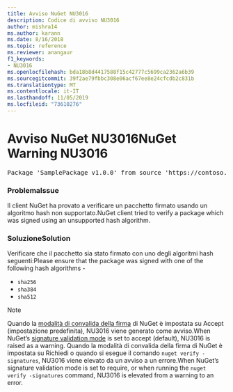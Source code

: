 ```yaml
---
title: Avviso NuGet NU3016
description: Codice di avviso NU3016
author: mishra14
ms.author: karann
ms.date: 8/16/2018
ms.topic: reference
ms.reviewer: anangaur
f1_keywords:
- NU3016
ms.openlocfilehash: bda18b8d4417588f15c42777c5699ca2362a6b39
ms.sourcegitcommit: 39f2ae79fbbc308e06acf67ee8e24cfcdb2c831b
ms.translationtype: MT
ms.contentlocale: it-IT
ms.lasthandoff: 11/05/2019
ms.locfileid: "73610276"
---
```

# <a name="nuget-warning-nu3016"></a><span data-ttu-id="1872b-103">Avviso NuGet NU3016</span><span class="sxs-lookup"><span data-stu-id="1872b-103">NuGet Warning NU3016</span></span>

<pre>Package 'SamplePackage v1.0.0' from source 'https://contoso.com/index.json': The package hash uses an unsupported hash algorithm.</pre>

### <a name="issue"></a><span data-ttu-id="1872b-104">Problema</span><span class="sxs-lookup"><span data-stu-id="1872b-104">Issue</span></span>

<span data-ttu-id="1872b-105">Il client NuGet ha provato a verificare un pacchetto firmato usando un algoritmo hash non supportato.</span><span class="sxs-lookup"><span data-stu-id="1872b-105">NuGet client tried to verify a package which was signed using an unsupported hash algorithm.</span></span>


### <a name="solution"></a><span data-ttu-id="1872b-106">Soluzione</span><span class="sxs-lookup"><span data-stu-id="1872b-106">Solution</span></span>

<span data-ttu-id="1872b-107">Verificare che il pacchetto sia stato firmato con uno degli algoritmi hash seguenti:</span><span class="sxs-lookup"><span data-stu-id="1872b-107">Please ensure that the package was signed  with one of the following hash algorithms -</span></span> 
* `sha256`
* `sha384`
* `sha512`


> [!Note]
> <span data-ttu-id="1872b-108">Quando la [modalità di convalida della firma](https://docs.microsoft.com/nuget/consume-packages/installing-signed-packages#configure-package-signature-requirements) di NuGet è impostata su Accept (impostazione predefinita), NU3016 viene generato come avviso.</span><span class="sxs-lookup"><span data-stu-id="1872b-108">When NuGet’s [signature validation mode](https://docs.microsoft.com/nuget/consume-packages/installing-signed-packages#configure-package-signature-requirements) is set to accept (default), NU3016 is raised as a warning.</span></span> <span data-ttu-id="1872b-109">Quando la modalità di convalida della firma di NuGet è impostata su Richiedi o quando si esegue il comando `nuget verify -signatures`, NU3016 viene elevato da un avviso a un errore.</span><span class="sxs-lookup"><span data-stu-id="1872b-109">When NuGet’s signature validation mode is set to require, or when running the `nuget verify -signatures` command, NU3016 is elevated from a warning to an error.</span></span> 